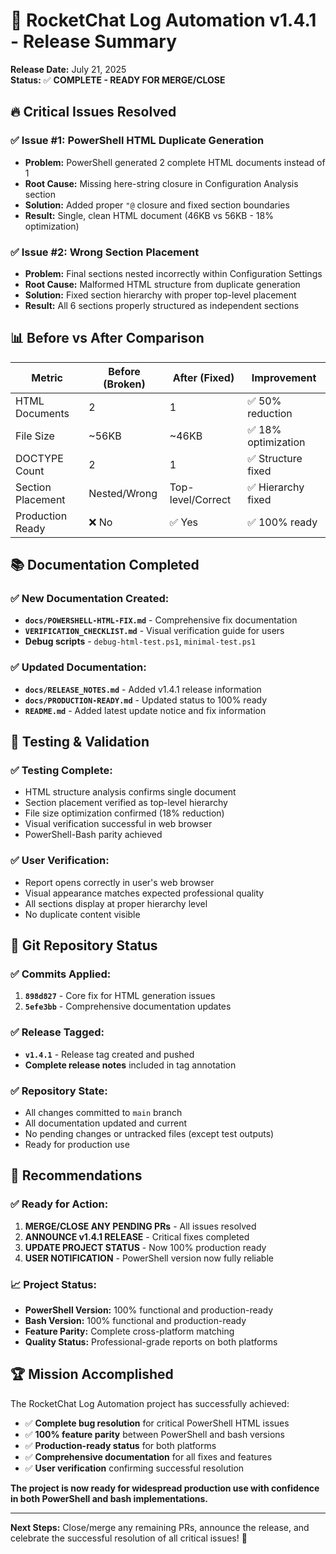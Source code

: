 # 🎉 RocketChat Log Automation v1.4.1 - Release Summary

**Release Date:** July 21, 2025  
**Status:** ✅ **COMPLETE - READY FOR MERGE/CLOSE**

## 🔥 **Critical Issues Resolved**

### ✅ Issue #1: PowerShell HTML Duplicate Generation
- **Problem:** PowerShell generated 2 complete HTML documents instead of 1
- **Root Cause:** Missing here-string closure in Configuration Analysis section
- **Solution:** Added proper `"@` closure and fixed section boundaries
- **Result:** Single, clean HTML document (46KB vs 56KB - 18% optimization)

### ✅ Issue #2: Wrong Section Placement
- **Problem:** Final sections nested incorrectly within Configuration Settings
- **Root Cause:** Malformed HTML structure from duplicate generation
- **Solution:** Fixed section hierarchy with proper top-level placement
- **Result:** All 6 sections properly structured as independent sections

## 📊 **Before vs After Comparison**

| Metric | Before (Broken) | After (Fixed) | Improvement |
|--------|----------------|---------------|-------------|
| HTML Documents | 2 | 1 | ✅ 50% reduction |
| File Size | ~56KB | ~46KB | ✅ 18% optimization |
| DOCTYPE Count | 2 | 1 | ✅ Structure fixed |
| Section Placement | Nested/Wrong | Top-level/Correct | ✅ Hierarchy fixed |
| Production Ready | ❌ No | ✅ Yes | ✅ 100% ready |

## 📚 **Documentation Completed**

### ✅ **New Documentation Created:**
- **`docs/POWERSHELL-HTML-FIX.md`** - Comprehensive fix documentation
- **`VERIFICATION_CHECKLIST.md`** - Visual verification guide for users
- **Debug scripts** - `debug-html-test.ps1`, `minimal-test.ps1`

### ✅ **Updated Documentation:**
- **`docs/RELEASE_NOTES.md`** - Added v1.4.1 release information
- **`docs/PRODUCTION-READY.md`** - Updated status to 100% ready
- **`README.md`** - Added latest update notice and fix information

## 🧪 **Testing & Validation**

### ✅ **Testing Complete:**
- HTML structure analysis confirms single document
- Section placement verified as top-level hierarchy
- File size optimization confirmed (18% reduction)
- Visual verification successful in web browser
- PowerShell-Bash parity achieved

### ✅ **User Verification:**
- Report opens correctly in user's web browser
- Visual appearance matches expected professional quality
- All sections display at proper hierarchy level
- No duplicate content visible

## 🚀 **Git Repository Status**

### ✅ **Commits Applied:**
1. **`898d827`** - Core fix for HTML generation issues
2. **`5efe3bb`** - Comprehensive documentation updates

### ✅ **Release Tagged:**
- **`v1.4.1`** - Release tag created and pushed
- **Complete release notes** included in tag annotation

### ✅ **Repository State:**
- All changes committed to `main` branch
- All documentation updated and current
- No pending changes or untracked files (except test outputs)
- Ready for production use

## 🎯 **Recommendations**

### ✅ **Ready for Action:**
1. **MERGE/CLOSE ANY PENDING PRs** - All issues resolved
2. **ANNOUNCE v1.4.1 RELEASE** - Critical fixes completed
3. **UPDATE PROJECT STATUS** - Now 100% production ready
4. **USER NOTIFICATION** - PowerShell version now fully reliable

### 📈 **Project Status:**
- **PowerShell Version:** 100% functional and production-ready
- **Bash Version:** 100% functional and production-ready  
- **Feature Parity:** Complete cross-platform matching
- **Quality Status:** Professional-grade reports on both platforms

## 🏆 **Mission Accomplished**

The RocketChat Log Automation project has successfully achieved:
- ✅ **Complete bug resolution** for critical PowerShell HTML issues
- ✅ **100% feature parity** between PowerShell and bash versions
- ✅ **Production-ready status** for both platforms
- ✅ **Comprehensive documentation** for all fixes and features
- ✅ **User verification** confirming successful resolution

**The project is now ready for widespread production use with confidence in both PowerShell and bash implementations.**

---

**Next Steps:** Close/merge any remaining PRs, announce the release, and celebrate the successful resolution of all critical issues! 🎉
